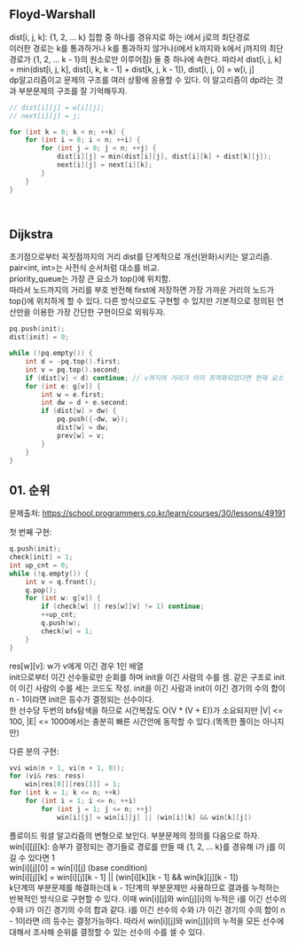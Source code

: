 ## Floyd-Warshall ##
dist[i, j, k]: {1, 2, ... k} 집합 중 하나를 경유지로 하는 i에서 j로의 최단경로  
이러한 경로는 k를 통과하거나 k를 통과하지 않거나(i에서 k까지와 k에서 j까지의 최단경로가 {1, 2, ... k - 1}의 원소로만 이루어짐) 둘 중 하나에 속한다. 따라서 dist[i, j, k] = min(dist[i, j, k], dist[i, k, k - 1] + dist[k, j, k - 1]), dist[i, j, 0] = w[i, j]  
dp알고리즘이고 문제의 구조를 여러 상황에 응용할 수 있다. 이 알고리즘이 dp라는 것과 부분문제의 구조를 잘 기억해두자.
```C++
// dist[i][j] = w[i][j];
// next[i][j] = j;

for (int k = 0; k < n; ++k) {
    for (int i = 0; i < n; ++i) {
        for (int j = 0; j < n; ++j) {
            dist[i][j] = min(dist[i][j], dist[i][k] + dist[k][j]);
            next[i][j] = next[i][k];
        }
    }
}
```
<br>

## Dijkstra ##
초기점으로부터 꼭짓점까지의 거리 dist를 단계적으로 개선(완화)시키는 알고리즘.  
pair<int, int>는 사전식 순서처럼 대소를 비교.  
priority_queue는 가장 큰 요소가 top()에 위치함.  
따라서 노드까지의 거리를 부호 반전해 first에 저장하면 가장 가까운 거리의 노드가 top()에 위치하게 할 수 있다. 다른 방식으로도 구현할 수 있지만 기본적으로 정의된 연산만을 이용한 가장 간단한 구현이므로 외워두자.
```C++
pq.push(init);
dist[init] = 0;

while (!pq.empty()) {
    int d = -pq.top().first;
    int v = pq.top().second;
    if (dist[v] < d) continue; // v까지의 거리가 이미 최적화되었다면 현재 요소 무시
    for (int e: g[v]) {
        int w = e.first;
        int dw = d + e.second;
        if (dist[w] > dw) {
            pq.push({-dw, w});
            dist[w] = dw;
            prev[w] = v;
        }
    }
}
```

## 01. 순위 ##
문제출처: https://school.programmers.co.kr/learn/courses/30/lessons/49191
<br>

첫 번째 구현:
```C++
q.push(init);
check[init] = 1;
int up_cnt = 0;
while (!q.empty()) {
    int v = q.front();
    q.pop();
    for (int w: g[v]) {
        if (check[w] || res[w][v] != 1) continue;
        ++up_cnt;
        q.push(w);
        check[w] = 1;
    }
}
```
res[w][v]: w가 v에게 이긴 경우 1인 배열  
init으로부터 이긴 선수들로만 순회를 하며 init을 이긴 사람의 수를 셈. 같은 구조로 init이 이긴 사람의 수를 세는 코드도 작성. init을 이긴 사람과 init이 이긴 경기의 수의 합이 n - 1이라면 init은 등수가 결정되는 선수이다.  
한 선수당 두번의 bfs탐색을 하므로 시간복잡도 O(V * (V + E))가 소요되지만 |V| <= 100, |E| <= 1000에서는 충분히 빠른 시간안에 동작할 수 있다.(똑똑한 풀이는 아니지만)
<br>

다른 분의 구현:
```C++
vvi win(n + 1, vi(n + 1, 0));
for (vi& res: ress)
    win[res[0]][res[1]] = 1;
for (int k = 1; k <= n; ++k)
    for (int i = 1; i <= n; ++i)
        for (int j = 1; j <= n; ++j)
            win[i][j] = win[i][j] || (win[i][k] && win[k][j])
```
플로이드 워셜 알고리즘의 변형으로 보인다. 부분문제의 정의를 다음으로 하자.  
win[i][j][k]: 승부가 결정되는 경기들로 경로를 만들 때 {1, 2, ... k}를 경유해 i가 j를 이길 수 있다면 1  
win[i][j][0] = win[i][j] (base condition)  
win[i][j][k] = win[i][j][k - 1] || (win[i][k][k - 1] && win[k][j][k - 1])  
k단계의 부분문제를 해결하는데 k - 1단계의 부분문제만 사용하므로 결과를 누적하는 반복적인 방식으로 구현할 수 있다. 이때 win[i][j]와 win[j][i]의 누적은 i를 이긴 선수의 수와 i가 이긴 경기의 수의 합과 같다. i를 이긴 선수의 수와 i가 이긴 경기의 수의 합이 n - 1이라면 i의 등수는 결정가능하다. 따라서 win[i][j]와 win[j][i]의 누적을 모든 선수에 대해서 조사해 순위를 결정할 수 있는 선수의 수를 셀 수 있다.
<br>

